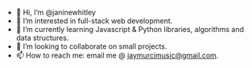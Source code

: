 - 👋 Hi, I’m @janinewhitley
- 👀 I’m interested in full-stack web development.
- 🌱 I’m currently learning Javascript & Python libraries, algorithms and data structures.
- 💞️ I’m looking to collaborate on small projects.
- 📫 How to reach me: email me @ jaymurcimusic@gmail.com.

<!---
janinewhitley/janinewhitley is a ✨ special ✨ repository because its `README.md` (this file) appears on your GitHub profile.
You can click the Preview link to take a look at your changes.
--->
